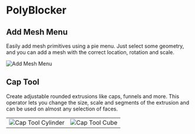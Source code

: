 # PolyBlocker

## Add Mesh Menu

Easily add mesh primitives using a pie menu. Just select some geometry, and you can add a mesh with the correct location, rotation and scale.

![Add Mesh Menu](https://user-images.githubusercontent.com/65575771/218004789-6bd9a394-9456-47fe-85de-1134a7dd159f.gif)

## Cap Tool

Create adjustable rounded extrusions like caps, funnels and more. This operator lets you change the size, scale and segments of the extrusion and can be used on almost any selection of faces.

|       |       |
| :---: | :---: |
![Cap Tool Cylinder](https://user-images.githubusercontent.com/65575771/222982674-776e7259-6a4a-44b4-8b08-32a29e906650.gif) | ![Cap Tool Cube](https://user-images.githubusercontent.com/65575771/222984647-14f0136a-71b3-4445-966d-f4931c9179bc.gif)
